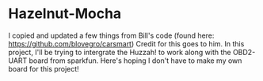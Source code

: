 # Hazelnut-Mocha
I copied and updated a few things from Bill's code (found here: https://github.com/blovegro/carsmart)
Credit for this goes to him.
In this project, I'll be trying to intergrate the Huzzah! to work along with the OBD2-UART board from sparkfun.
Here's hoping I don't have to make my own board for this project!
